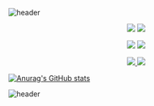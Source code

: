 ![header](https://capsule-render.vercel.app/api?type=waving&color=gradient&height=100&section=header&text=Hi%20There&fontSize=50)



<!---
seonghwan66/seonghwan66 is a ✨ special ✨ repository because its `README.md` (this file) appears on your GitHub profile.
You can click the Preview link to take a look at your changes.
--->


<div align=center> <img src="https://img.shields.io/badge/Seonghwan-7A1FA2?style=flat-square&logo=Aiqfome&logoColor=white"/>  <img src="https://img.shields.io/badge/DongA Univ.-FF9900?style=flat-square&logo=American Express&logoColor=white"/>

<a href="https://www.liverpoolfc.com/"><img src="https://img.shields.io/badge/Liverpool-EC1C24?style=flat-square&logo=Awsome Lists&logoColor=white"/></a>  <a href="https://www.instagram.com/trentarnold66/"><img src="https://img.shields.io/badge/Trent Alexander Arnold-EC1C24?style=flat-square&logo=Awsome Lists&logoColor=white"/>

<img src="https://img.shields.io/badge/C++-239DFF?style=flat-square&logo=C++&logoColor=white"/>  <img src="https://img.shields.io/badge/Python-3766AB?style=flat-square&logo=Python&logoColor=white"/></a> </div>

[![Anurag's GitHub stats](https://github-readme-stats.vercel.app/api?username=seonghwan66)](https://github.com/seonghwan66/github-readme-stats)
  
![header](https://capsule-render.vercel.app/api?type=waving&color=gradient&height=100&section=footer&text=Thank%20you&fontSize=50)

